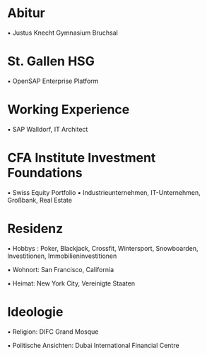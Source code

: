# Abitur

▪︎ Justus Knecht Gymnasium Bruchsal 

# St. Gallen HSG

▪︎ OpenSAP Enterprise Platform 

# Working Experience 

▪︎ SAP Walldorf, IT Architect 

# CFA Institute Investment Foundations 

▪︎ Swiss Equity Portfolio 
▪︎ Industrieunternehmen,  IT-Unternehmen, Großbank, Real Estate

# Residenz 

▪︎ Hobbys : Poker, Blackjack, Crossfit, Wintersport, Snowboarden, Investitionen, Immobilieninvestitionen 

▪︎ Wohnort: San Francisco, California 

▪︎ Heimat: New York City, Vereinigte Staaten

# Ideologie

▪︎ Religion: DIFC Grand Mosque 

▪︎ Politische Ansichten: Dubai International Financial Centre
